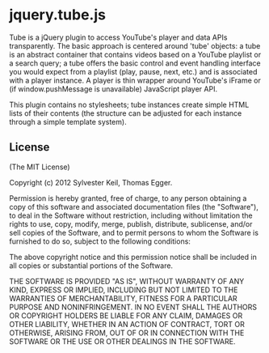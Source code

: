jquery.tube.js
==============

Tube is a jQuery plugin to access YouTube's player and data APIs
transparently. The basic approach is centered around 'tube' objects: a
tube is an abstract container that contains videos based on a YouTube
playlist or a search query; a tube offers the basic control and event
handling interface you would expect from a playlist (play, pause, next,
etc.) and is associated with a player instance. A player is thin wrapper
around YouTube's iFrame or (if window.pushMessage is unavailable) JavaScript
player API.

This plugin contains no stylesheets; tube instances create simple HTML
lists of their contents (the structure can be adjusted for each instance
through a simple template system).


License
-------

(The MIT License)

Copyright (c) 2012 Sylvester Keil, Thomas Egger.

Permission is hereby granted, free of charge, to any person obtaining a copy
of this software and associated documentation files (the "Software"), to deal
in the Software without restriction, including without limitation the rights
to use, copy, modify, merge, publish, distribute, sublicense, and/or sell
copies of the Software, and to permit persons to whom the Software is
furnished to do so, subject to the following conditions:

The above copyright notice and this permission notice shall be included in all
copies or substantial portions of the Software.

THE SOFTWARE IS PROVIDED "AS IS", WITHOUT WARRANTY OF ANY KIND, EXPRESS OR
IMPLIED, INCLUDING BUT NOT LIMITED TO THE WARRANTIES OF MERCHANTABILITY,
FITNESS FOR A PARTICULAR PURPOSE AND NONINFRINGEMENT. IN NO EVENT SHALL THE
AUTHORS OR COPYRIGHT HOLDERS BE LIABLE FOR ANY CLAIM, DAMAGES OR OTHER
LIABILITY, WHETHER IN AN ACTION OF CONTRACT, TORT OR OTHERWISE, ARISING FROM,
OUT OF OR IN CONNECTION WITH THE SOFTWARE OR THE USE OR OTHER DEALINGS IN THE
SOFTWARE.
